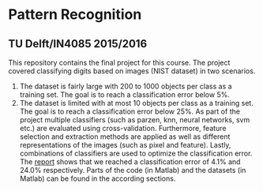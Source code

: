 # Pattern Recognition
## TU Delft/IN4085 2015/2016
This repository contains the final project for this course. The project covered classifying digits based on images (NIST dataset) in two scenarios.
1) The dataset is fairly large with 200 to 1000 objects per class as a training set. The goal is to reach a classification error below 5%.
2) The dataset is limited with at most 10 objects per class as a training set. The goal is to reach a classification error below 25%.
As part of the project multiple classifiers (such as parzen, knn, neural networks, svm etc.) are evaluated using cross-validation. Furthermore, feature selection and extraction methods are applied as well as different representations of the images (such as pixel and feature). Lastly, combinations of classifiers are used to optimize the classification error. The [report](report/IN4085-Report-2016-Grigorios-Kyriakos-Dominik.pdf) shows that we reached a classification error of 4.1% and 24.0% respectively. Parts of the code (in Matlab) and the datasets (in Matlab) can be found in the according sections.
